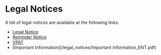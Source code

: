 # Legal Notices

A list of legal notices are available at the following links:

*	[Legal Notice](/legal_notices/TIB_compute_1.1.0_license.pdf)
*	[Reminder Notice](/legal_notices/TIB_compute_ReminderNotice.txt)
*	[VPAT](/legal_notices/TIB_compute_1.1.0_vpat.pdf)
*	[Important Information](/legal_notices/Important Information_ENT.pdf)